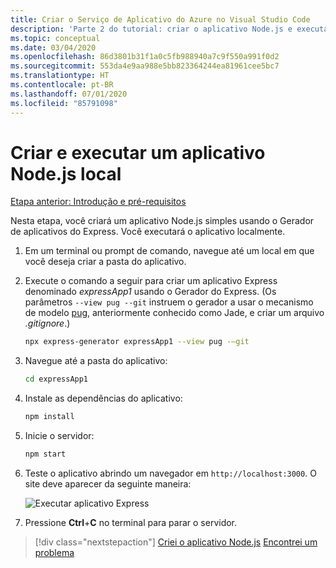 ```yaml
---
title: Criar o Serviço de Aplicativo do Azure no Visual Studio Code
description: 'Parte 2 do tutorial: criar o aplicativo Node.js e executá-lo localmente'
ms.topic: conceptual
ms.date: 03/04/2020
ms.openlocfilehash: 86d3801b31f1a0c5fb988940a7c9f550a991f0d2
ms.sourcegitcommit: 553da4e9aa988e5bb823364244ea81961cee5bc7
ms.translationtype: HT
ms.contentlocale: pt-BR
ms.lasthandoff: 07/01/2020
ms.locfileid: "85791098"
---
```

# <a name="create-and-run-a-local-nodejs-app"></a>Criar e executar um aplicativo Node.js local

[Etapa anterior: Introdução e pré-requisitos](tutorial-vscode-azure-app-service-node-01.md)

Nesta etapa, você criará um aplicativo Node.js simples usando o Gerador de aplicativos do Express. Você executará o aplicativo localmente.

1. Em um terminal ou prompt de comando, navegue até um local em que você deseja criar a pasta do aplicativo.

1. Execute o comando a seguir para criar um aplicativo Express denominado *expressApp1* usando o Gerador do Express. (Os parâmetros `--view pug --git` instruem o gerador a usar o mecanismo de modelo [pug](https://pugjs.org/api/getting-started.html), anteriormente conhecido como Jade, e criar um arquivo *.gitignore*.)

    ```bash
    npx express-generator expressApp1 --view pug -–git
    ```

1. Navegue até a pasta do aplicativo:

    ```bash
    cd expressApp1
    ```

1. Instale as dependências do aplicativo:

    ```bash
    npm install
    ```

1. Inicie o servidor:

    ```bash
    npm start
    ```

1. Teste o aplicativo abrindo um navegador em `http://localhost:3000`. O site deve aparecer da seguinte maneira:

    ![Executar aplicativo Express](media/deploy-azure/express.png)

1. Pressione **Ctrl**+**C** no terminal para parar o servidor.

> [!div class="nextstepaction"]
> [Criei o aplicativo Node.js](tutorial-vscode-azure-app-service-node-03.md) [Encontrei um problema](https://www.research.net/r/PWZWZ52?tutorial=node-deployment-azureappservice&step=create-app)
